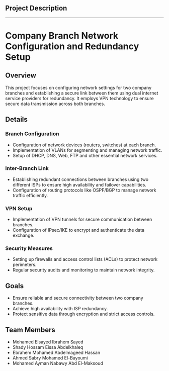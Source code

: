 
 ## Project Description
--------------------------------------
# Company Branch Network Configuration and Redundancy Setup

## Overview
This project focuses on configuring network settings for two company branches and establishing a secure link between them using dual internet service providers for redundancy. It employs VPN technology to ensure secure data transmission across both branches.

## Details
### Branch Configuration
- Configuration of network devices (routers, switches) at each branch.
- Implementation of VLANs for segmenting and managing network traffic.
- Setup of DHCP, DNS, Web, FTP and other essential network services.

### Inter-Branch Link
- Establishing redundant connections between branches using two different ISPs to ensure high availability and failover capabilities.
- Configuration of routing protocols like OSPF/BGP to manage network traffic efficiently.

### VPN Setup
- Implementation of VPN tunnels for secure communication between branches.
- Configuration of IPsec/IKE to encrypt and authenticate the data exchange.

### Security Measures
- Setting up firewalls and access control lists (ACLs) to protect network perimeters.
- Regular security audits and monitoring to maintain network integrity.


## Goals
- Ensure reliable and secure connectivity between two company branches.
- Achieve high availability with ISP redundancy.
- Protect sensitive data through encryption and strict access controls.

## Team Members
- Mohamed Elsayed Ibrahem Sayed
- Shady Hossam Eissa Abdelkhaleq
- Ebrahem Mohamed Abdelmageed Hassan
- Ahmed Sabry Mohamed El-Bayoumi
- Mohamed Ayman Nabawy Abd El-Maksoud
